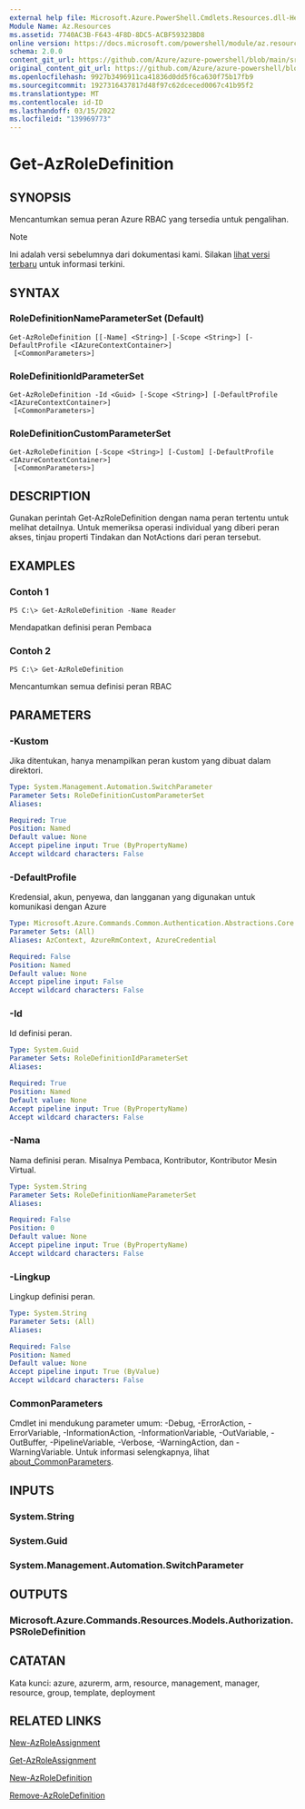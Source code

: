 ```yaml
---
external help file: Microsoft.Azure.PowerShell.Cmdlets.Resources.dll-Help.xml
Module Name: Az.Resources
ms.assetid: 7740AC3B-F643-4F8D-8DC5-ACBF59323BD8
online version: https://docs.microsoft.com/powershell/module/az.resources/get-azroledefinition
schema: 2.0.0
content_git_url: https://github.com/Azure/azure-powershell/blob/main/src/Resources/Resources/help/Get-AzRoleDefinition.md
original_content_git_url: https://github.com/Azure/azure-powershell/blob/main/src/Resources/Resources/help/Get-AzRoleDefinition.md
ms.openlocfilehash: 9927b3496911ca41836d0dd5f6ca630f75b17fb9
ms.sourcegitcommit: 1927316437817d48f97c62dceced0067c41b95f2
ms.translationtype: MT
ms.contentlocale: id-ID
ms.lasthandoff: 03/15/2022
ms.locfileid: "139969773"
---
```

# Get-AzRoleDefinition

## SYNOPSIS
Mencantumkan semua peran Azure RBAC yang tersedia untuk pengalihan.

> [!NOTE]
>Ini adalah versi sebelumnya dari dokumentasi kami. Silakan [lihat versi terbaru](/powershell/module/az.resources/get-azroledefinition) untuk informasi terkini.

## SYNTAX

### RoleDefinitionNameParameterSet (Default)
```
Get-AzRoleDefinition [[-Name] <String>] [-Scope <String>] [-DefaultProfile <IAzureContextContainer>]
 [<CommonParameters>]
```

### RoleDefinitionIdParameterSet
```
Get-AzRoleDefinition -Id <Guid> [-Scope <String>] [-DefaultProfile <IAzureContextContainer>]
 [<CommonParameters>]
```

### RoleDefinitionCustomParameterSet
```
Get-AzRoleDefinition [-Scope <String>] [-Custom] [-DefaultProfile <IAzureContextContainer>]
 [<CommonParameters>]
```

## DESCRIPTION
Gunakan perintah Get-AzRoleDefinition dengan nama peran tertentu untuk melihat detailnya.
Untuk memeriksa operasi individual yang diberi peran akses, tinjau properti Tindakan dan NotActions dari peran tersebut.

## EXAMPLES

### Contoh 1
```
PS C:\> Get-AzRoleDefinition -Name Reader
```

Mendapatkan definisi peran Pembaca

### Contoh 2
```
PS C:\> Get-AzRoleDefinition
```

Mencantumkan semua definisi peran RBAC

## PARAMETERS

### -Kustom
Jika ditentukan, hanya menampilkan peran kustom yang dibuat dalam direktori.

```yaml
Type: System.Management.Automation.SwitchParameter
Parameter Sets: RoleDefinitionCustomParameterSet
Aliases:

Required: True
Position: Named
Default value: None
Accept pipeline input: True (ByPropertyName)
Accept wildcard characters: False
```

### -DefaultProfile
Kredensial, akun, penyewa, dan langganan yang digunakan untuk komunikasi dengan Azure

```yaml
Type: Microsoft.Azure.Commands.Common.Authentication.Abstractions.Core.IAzureContextContainer
Parameter Sets: (All)
Aliases: AzContext, AzureRmContext, AzureCredential

Required: False
Position: Named
Default value: None
Accept pipeline input: False
Accept wildcard characters: False
```

### -Id
Id definisi peran.

```yaml
Type: System.Guid
Parameter Sets: RoleDefinitionIdParameterSet
Aliases:

Required: True
Position: Named
Default value: None
Accept pipeline input: True (ByPropertyName)
Accept wildcard characters: False
```

### -Nama
Nama definisi peran.
Misalnya Pembaca, Kontributor, Kontributor Mesin Virtual.

```yaml
Type: System.String
Parameter Sets: RoleDefinitionNameParameterSet
Aliases:

Required: False
Position: 0
Default value: None
Accept pipeline input: True (ByPropertyName)
Accept wildcard characters: False
```

### -Lingkup
Lingkup definisi peran.

```yaml
Type: System.String
Parameter Sets: (All)
Aliases:

Required: False
Position: Named
Default value: None
Accept pipeline input: True (ByValue)
Accept wildcard characters: False
```

### CommonParameters
Cmdlet ini mendukung parameter umum: -Debug, -ErrorAction, -ErrorVariable, -InformationAction, -InformationVariable, -OutVariable, -OutBuffer, -PipelineVariable, -Verbose, -WarningAction, dan -WarningVariable. Untuk informasi selengkapnya, lihat [about_CommonParameters](http://go.microsoft.com/fwlink/?LinkID=113216).

## INPUTS

### System.String

### System.Guid

### System.Management.Automation.SwitchParameter

## OUTPUTS

### Microsoft.Azure.Commands.Resources.Models.Authorization.PSRoleDefinition

## CATATAN
Kata kunci: azure, azurerm, arm, resource, management, manager, resource, group, template, deployment

## RELATED LINKS

[New-AzRoleAssignment](./New-AzRoleAssignment.md)

[Get-AzRoleAssignment](./Get-AzRoleAssignment.md)

[New-AzRoleDefinition](./New-AzRoleDefinition.md)

[Remove-AzRoleDefinition](./Remove-AzRoleDefinition.md)

